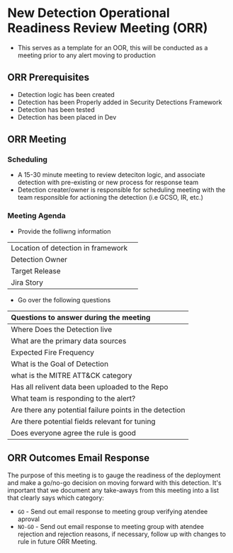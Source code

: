 # New Detection Operational Readiness Review Meeting (ORR)

* This serves as a template for an OOR, this will be conducted as a meeting prior to any alert moving to production

## ORR Prerequisites 

* Detection logic has been created
* Detection has been Properly added in Security Detections Framework
* Detection has been tested 
* Detection has been placed in Dev 

## ORR Meeting 

### Scheduling

* A 15-30 minute meeting to review deteciton logic, and associate detection with pre-existing or new process for response team
* Detection creater/owner is responsible for scheduling meeting with the team responsible for actioning the detection (i.e GCSO, IR, etc.)

### Meeting Agenda

* Provide the folliwng information

| | |
| :---- | :------------- | 
| Location of detection in framework | 
| Detection Owner | 
|Target Release| 
|Jira Story| 


* Go over the following questions 


| Questions to answer during the meeting |  
| :---- |
| Where Does the Detection live | 
| What are the primary data sources | 
| Expected Fire Frequency | 
| What is the Goal of Detection | 
| what is the MITRE ATT&CK category | 
| Has all relivent data been uploaded to the Repo|
| What team is responding to the alert? | 
| Are there any potential failure points in the detection | 
| Are there potential fields relevant for tuning | 
| Does everyone agree the rule is good|

## ORR Outcomes Email Response 

The purpose of this meeting is to gauge the readiness of the deployment and make a go/no-go decision on moving forward with this detection. It's important that we document any take-aways from this meeting into a list that clearly says which category:

* `GO` - Send out email response to meeting group verifying atendee aproval
* `NO-GO` - Send out email response to meeting group with atendee rejection and rejection reasons, if necessary, follow up with changes to rule in future ORR Meeting. 

